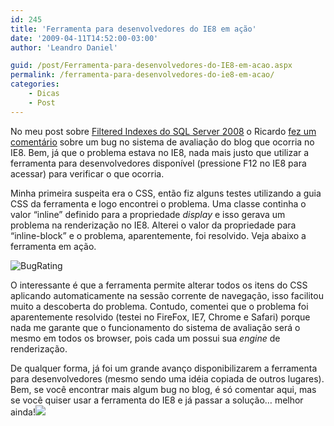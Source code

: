 ```yaml
---
id: 245
title: 'Ferramenta para desenvolvedores do IE8 em ação'
date: '2009-04-11T14:52:00-03:00'
author: 'Leandro Daniel'

guid: /post/Ferramenta-para-desenvolvedores-do-IE8-em-acao.aspx
permalink: /ferramenta-para-desenvolvedores-do-ie8-em-acao/
categories:
    - Dicas
    - Post
---
```


No meu post sobre [Filtered Indexes do SQL Server 2008](http://www.leandrodaniel.com/post/SQL-Server-2008-(parte-7)-e28093-Filtered-Indexes) o Ricardo [fez um comentário](http://www.leandrodaniel.com/post/SQL-Server-2008-(parte-7)-e28093-Filtered-Indexes.aspx#id_d54c0398-127f-4df0-93e9-7e4a4aad861e) sobre um bug no sistema de avaliação do blog que ocorria no IE8. Bem, já que o problema estava no IE8, nada mais justo que utilizar a ferramenta para desenvolvedores disponível (pressione F12 no IE8 para acessar) para verificar o que ocorria.

Minha primeira suspeita era o CSS, então fiz alguns testes utilizando a guia CSS da ferramenta e logo encontrei o problema. Uma classe continha o valor “inline” definido para a propriedade *display* e isso gerava um problema na renderização no IE8. Alterei o valor da propriedade para “inline-block” e o problema, aparentemente, foi resolvido. Veja abaixo a ferramenta em ação.

 ![BugRating](http://leandrodaniel.com/pics/WindowsLiveWriter/FerramentaparadesenvolvedoresdoIE8emao_CA96/BubRating_5467701d-42cb-420e-a9a9-98e6ace6e88b.gif "BugRating")

O interessante é que a ferramenta permite alterar todos os itens do CSS aplicando automaticamente na sessão corrente de navegação, isso facilitou muito a descoberta do problema. Contudo, comentei que o problema foi aparentemente resolvido (testei no FireFox, IE7, Chrome e Safari) porque nada me garante que o funcionamento do sistema de avaliação será o mesmo em todos os browser, pois cada um possui sua *engine* de renderização.

De qualquer forma, já foi um grande avanço disponibilizarem a ferramenta para desenvolvedores (mesmo sendo uma idéia copiada de outros lugares). Bem, se você encontrar mais algum bug no blog, é só comentar aqui, mas se você quiser usar a ferramenta do IE8 e já passar a solução… melhor ainda!![](http://www.leandrodaniel.com/editors/tiny_mce/plugins/emotions/images/smiley-laughing.gif)